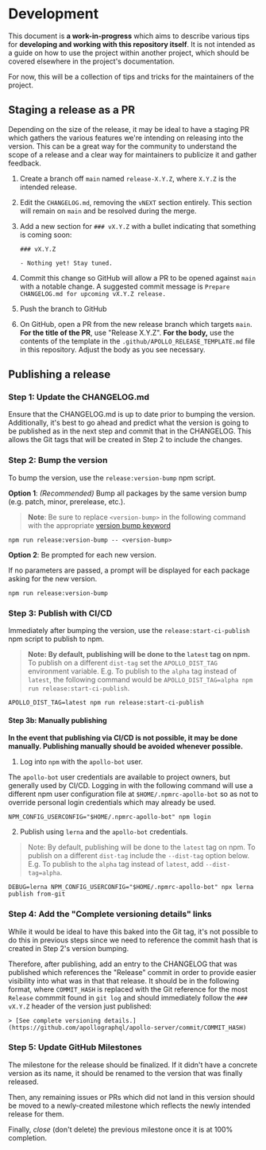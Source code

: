 # Development

This document is __a work-in-progress__ which aims to describe various tips for __developing and working with this repository itself__.  It is not intended as a guide on how to use the project within another project, which should be covered elsewhere in the project's documentation.

For now, this will be a collection of tips and tricks for the maintainers of the project.

## Staging a release as a PR

Depending on the size of the release, it may be ideal to have a staging PR which gathers the various features we're intending on releasing into the version.  This can be a great way for the community to understand the scope of a release and a clear way for maintainers to publicize it and gather feedback.

1. Create a branch off `main` named `release-X.Y.Z`, where `X.Y.Z` is the intended release.
2. Edit the `CHANGELOG.md`, removing the `vNEXT` section entirely.  This section will remain on `main` and be resolved during the merge.
3. Add a new section for `### vX.Y.Z` with a bullet indicating that something is coming soon:

   ```
   ### vX.Y.Z

   - Nothing yet! Stay tuned.
   ```

4. Commit this change so GitHub will allow a PR to be opened against `main` with a notable change.  A suggested commit message is `Prepare CHANGELOG.md for upcoming vX.Y.Z release.`
5. Push the branch to GitHub
6. On GitHub, open a PR from the new release branch which targets `main`.
   __For the title of the PR__, use "Release X.Y.Z".  __For the body,__ use the contents of the template in the `.github/APOLLO_RELEASE_TEMPLATE.md` file in this repository.  Adjust the body as you see necessary.

## Publishing a release

### Step 1: Update the CHANGELOG.md

Ensure that the CHANGELOG.md is up to date prior to bumping the version.  Additionally, it's best to go ahead and predict what the version is going to be published as in the next step and commit that in the CHANGELOG.  This allows the Git tags that will be created in Step 2 to include the changes.

### Step 2: Bump the version

To bump the version, use the `release:version-bump` npm script.

   __Option 1__: _(Recommended)_ Bump all packages by the same version bump (e.g. patch, minor, prerelease, etc.).

   > __Note__: Be sure to replace `<version-bump>` in the following command with the appropriate [version bump keyword](https://github.com/lerna/lerna/tree/f6e7a13e60/commands/version#semver-bump)

   ```
   npm run release:version-bump -- <version-bump>
   ```

   __Option 2__: Be prompted for each new version.

   If no parameters are passed, a prompt will be displayed for each package asking for the new version.

   ```
   npm run release:version-bump
   ```


### Step 3: Publish with CI/CD

Immediately after bumping the version, use the `release:start-ci-publish` npm script to publish to npm.

> __Note: By default, publishing will be done to the `latest` tag on npm.__  To publish on a different `dist-tag` set the `APOLLO_DIST_TAG` environment variable.  E.g. To publish to the `alpha` tag instead of `latest`, the following command would be `APOLLO_DIST_TAG=alpha npm run release:start-ci-publish`.

```
APOLLO_DIST_TAG=latest npm run release:start-ci-publish
```

#### Step 3b: Manually publishing

__In the event that publishing via CI/CD is not possible, it may be done manually. Publishing manually should be avoided whenever possible.__

1. Log into `npm` with the `apollo-bot` user.

The `apollo-bot` user credentials are available to project owners, but generally used by CI/CD.
Logging in with the following command will use a different npm user configuration file at `$HOME/.npmrc-apollo-bot` so as not to override personal login credentials which may already be used.

```
NPM_CONFIG_USERCONFIG="$HOME/.npmrc-apollo-bot" npm login
```

2. Publish using `lerna` and the `apollo-bot` credentials.


> Note: By default, publishing will be done to the `latest` tag on npm.  To publish on a different `dist-tag` include the `--dist-tag` option below.  E.g. To publish to the `alpha` tag instead of `latest`, add `--dist-tag=alpha`.

```
DEBUG=lerna NPM_CONFIG_USERCONFIG="$HOME/.npmrc-apollo-bot" npx lerna publish from-git
```

### Step 4: Add the "Complete versioning details" links

While it would be ideal to have this baked into the Git tag, it's not possible to do this in previous steps since we need to reference the commit hash that is created in Step 2's version bumping.

Therefore, after publishing, add an entry to the CHANGELOG that was published which references the "Release" commit in order to provide easier visibility into what was in that that release.  It should be in the following format, where `COMMIT_HASH` is replaced with the Git reference for the most `Release` commmit found in `git log` and should immediately follow the `### vX.Y.Z` header of the version just published:

```
> [See complete versioning details.](https://github.com/apollographql/apollo-server/commit/COMMIT_HASH)
```

### Step 5: Update GitHub Milestones

The milestone for the release should be finalized.  If it didn't have a concrete version as its name, it should be renamed to the version that was finally released.

Then, any remaining issues or PRs which did not land in this version should be moved to a newly-created milestone which reflects the newly intended release for them.

Finally, _close_ (don't delete) the previous milestone once it is at 100% completion.
